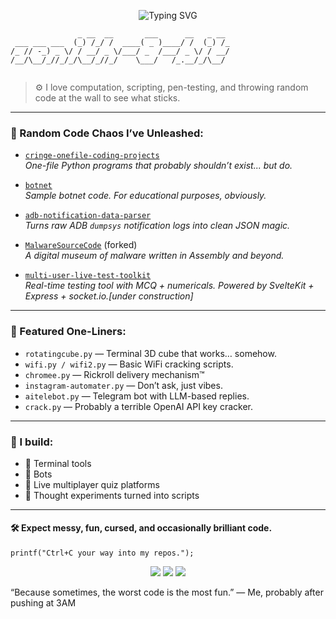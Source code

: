 <!-- GitHub Profile README -->

<p align="center">
  <img src="https://readme-typing-svg.herokuapp.com?font=Fira+Code&pause=500&color=00FF90&center=true&vCenter=true&width=435&lines=Hobbyist+Programmer+%2F+;I+build+weird%2C+fun+%2C+cringe+stuff!" alt="Typing SVG" />
</p>

```text
               _ __  __       ___      __   _ __ 
 ___ ___ ___  (_) /_/ /  ____( _ )____/ /  (_) /_
/_ // -_) _ \/ / __/ _ \/___/ _  /___/ _ \/ / __/
/__/\__/_//_/_/\__/_//_/    \___/   /_.__/_/\__/ 
                                                 
```
> ⚙️ I love computation, scripting, pen-testing, and throwing random code at the wall to see what sticks.

---

### 🔧 Random Code Chaos I’ve Unleashed:

- [`cringe-onefile-coding-projects`](https://github.com/zenith-8-bit/cringe-onefile-coding-projects)  
  _One-file Python programs that probably shouldn’t exist... but do._

- [`botnet`](https://github.com/zenith-8-bit/botnet)  
  _Sample botnet code. For educational purposes, obviously._

- [`adb-notification-data-parser`](https://github.com/zenith-8-bit/adb-notification-data-parser)  
  _Turns raw ADB `dumpsys` notification logs into clean JSON magic._

- [`MalwareSourceCode`](https://github.com/zenith-8-bit/MalwareSourceCode) (forked)  
  _A digital museum of malware written in Assembly and beyond._

- [`multi-user-live-test-toolkit`](https://github.com/zenith-8-bit/multi-user-live-test-toolkit)  
  _Real-time testing tool with MCQ + numericals. Powered by SvelteKit + Express + socket.io.[under construction]_

---

### 🧠 Featured One-Liners:

- `rotatingcube.py` — Terminal 3D cube that works… somehow.
- `wifi.py / wifi2.py` — Basic WiFi cracking scripts.
- `chromee.py` — Rickroll delivery mechanism™
- `instagram-automater.py` — Don’t ask, just vibes.
- `aitelebot.py` — Telegram bot with LLM-based replies.
- `crack.py` — Probably a terrible OpenAI API key cracker.

---

### 🎯 I build:
- 🐚 Terminal tools  
- 🤖 Bots  
- 🎯 Live multiplayer quiz platforms  
- 🧠 Thought experiments turned into scripts

---

#### 🛠️  Expect messy, fun, cursed, and occasionally brilliant code.

```text
printf("Ctrl+C your way into my repos.");
```
<p align="center"> <img src="https://img.shields.io/badge/python-💀-informational?style=for-the-badges&logo=python&logoColor=white"> <img src="https://img.shields.io/badge/scripting-🔥-critical?style=for-the-badges"> <img src="https://img.shields.io/badge/hardware-⚡-important?style=for-the-badges"> </p>
“Because sometimes, the worst code is the most fun.”
— Me, probably after pushing at 3AM


